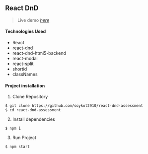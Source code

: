 ## React DnD
> Live demo [_here_](https://elaborate-meerkat-9582e7.netlify.app//)

#### Technologies Used
- React
- react-dnd
- react-dnd-html5-backend
- react-modal
- react-split
- shortid
- classNames

#### Project installation
1. Clone Repository
```
$ git clone https://github.com/soykot2910/react-dnd-assessment
$ cd react-dnd-assessment
```
2. Install dependencies

```
$ npm i
```
3. Run Project
```
$ npm start
```